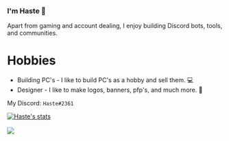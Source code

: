 ### I'm Haste 👋
Apart from gaming and account dealing, I enjoy building Discord bots, tools, and communities.
 
# Hobbies
 - Building PC's - I like to build PC's as a hobby and sell them. 💻
 - Designer - I like to make logos, banners, pfp's, and much more. 🎨

My Discord: `Haste#2361`

<a href="https://github.com/NoveI">
  <img align="center" src="https://github-readme-stats.vercel.app/api?username=NoveI&show_icons=true&include_all_commits=true&show_icons=true&title_color=fff&icon_color=79ff97&text_color=9f9f9f&bg_color=151515" alt="Haste's stats" />
</a>
<br><br>
<a href="https://github.com/NoveI?tab=repositories">
  <img align="center" src="https://github-readme-stats.vercel.app/api/top-langs/?username=NoveI&layout=compact&show_icons=true&title_color=fff&icon_color=79ff97&text_color=9f9f9f&bg_color=151515" />
</a>
<br>
<br>

